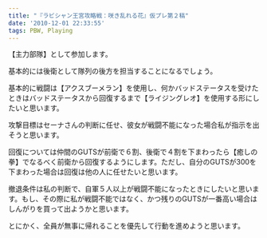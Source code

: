 ```yaml
---
title: "『ラビシャン王宮攻略戦：咲き乱れる花』仮プレ第２稿"
date: '2010-12-01 22:33:55'
tags: PBW, Playing
---
```


【主力部隊】として参加します。

基本的には後衛として隊列の後方を担当することになるでしょう。

基本的に戦闘は【アクスブーメラン】を使用し、何かバッドステータスを受けたときはバッドステータスから回復するまで【ライジングレオ】を使用する形にしたいと思います。

攻撃目標はセーナさんの判断に任せ、彼女が戦闘不能になった場合私が指示を出そうと思います。

回復については仲間のGUTSが前衛で６割、後衛で４割を下まわったら【癒しの拳】でなるべく前衛から回復するようにします。ただし、自分のGUTSが300を下まわった場合は回復は他の人に任せたいと思います。

撤退条件は私の判断で、自軍５人以上が戦闘不能になったときにしたいと思います。もし、その際に私が戦闘不能ではなく、かつ残りのGUTSが一番高い場合はしんがりを買って出ようかと思います。

とにかく、全員が無事に帰れることを優先して行動を進めようと思います。
